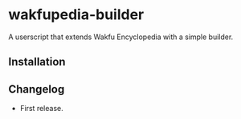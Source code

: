 wakfupedia-builder
==================

A userscript that extends Wakfu Encyclopedia with a simple builder.

Installation
------------

Changelog
---------


  - First release.
